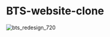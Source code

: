 # BTS-website-clone

![bts_redesign_720](https://github.com/hxrleen/BTS-website-clone/assets/93335934/0a470a95-5bee-432f-b997-93c497dd2c00)
